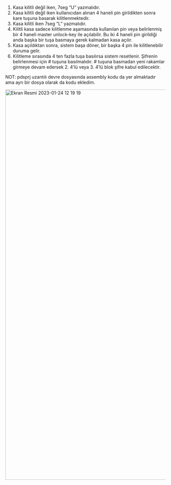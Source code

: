 1) Kasa kilitli değil iken, 7seg “U” yazmalıdır.
2) Kasa kilitli değil iken kullanıcıdan alınan 4 haneli pin girildikten sonra kare
tuşuna basarak kilitlenmektedir.
3) Kasa kilitli iken 7seg “L” yazmalıdır.
4) Kilitli kasa sadece kilitlenme aşamasında kullanılan pin veya belirlenmiş bir 4
haneli master unlock-key ile açılabilir. Bu iki 4 haneli pin girildiği anda başka bir
tuşa basmaya gerek kalmadan kasa açılır.
5) Kasa açıldıktan sonra, sistem başa döner, bir başka 4 pin ile kilitlenebilir
duruma gelir.
6) Kilitleme sırasında 4 ten fazla tuşa basılırsa sistem resetlenir. Şifrenin
belirlenmesi için # tuşuna basılmalıdır. # tuşuna basmadan yeni rakamlar
girmeye devam edersek 2. 4’lü veya 3. 4’lü blok şifre kabul edilecektir.

NOT: pdsprj uzantılı devre dosyasında assembly kodu da yer almaktadır ama ayrı bir dosya olarak da kodu ekledim.

<img width="1223" alt="Ekran Resmi 2023-01-24 12 19 19" src="https://user-images.githubusercontent.com/83477882/214255627-be840761-4900-4c2a-831f-f5a525884541.png">
